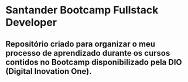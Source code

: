 # Santander Bootcamp Fullstack Developer

## Repositório criado para organizar o meu processo de aprendizado durante os cursos contidos no Bootcamp disponibilizado pela DIO (Digital Inovation One).